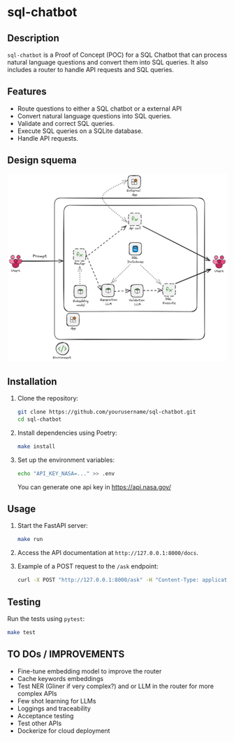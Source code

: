 # sql-chatbot

## Description

`sql-chatbot` is a Proof of Concept (POC) for a SQL Chatbot that can process natural language questions and convert them into SQL queries. It also includes a router to handle API requests and SQL queries.

## Features

- Route questions to either a SQL chatbot or a external API
- Convert natural language questions into SQL queries.
- Validate and correct SQL queries.
- Execute SQL queries on a SQLite database.
- Handle API requests.

## Design squema

![Design Schema](Design_squema.png)

## Installation

1. Clone the repository:
    ```sh
    git clone https://github.com/yourusername/sql-chatbot.git
    cd sql-chatbot
    ```

2. Install dependencies using Poetry:
    ```sh
    make install
    ```

3. Set up the environment variables:
    ```sh
    echo "API_KEY_NASA=..." >> .env
    ```
    You can generate one api key in https://api.nasa.gov/

## Usage

1. Start the FastAPI server:
    ```sh
    make run
    ```

2. Access the API documentation at `http://127.0.0.1:8000/docs`.

3. Example of a POST request to the `/ask` endpoint:
    ```sh
    curl -X POST "http://127.0.0.1:8000/ask" -H "Content-Type: application/json" -d '{"question": "Cuantos clientes hay?"}'
    ```

## Testing

Run the tests using `pytest`:  
```sh
make test
```

## TO DOs / IMPROVEMENTS

* Fine-tune embedding model to improve the router
* Cache keywords embeddings
* Test NER (Gliner if very complex?) and or LLM in the router for more complex APIs
* Few shot learning for LLMs
* Loggings and traceability
* Acceptance testing
* Test other APIs
* Dockerize for cloud deployment